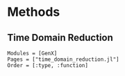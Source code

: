 # Methods
## Time Domain Reduction
```@autodocs
Modules = [GenX]
Pages = ["time_domain_reduction.jl"]
Order = [:type, :function]
```
